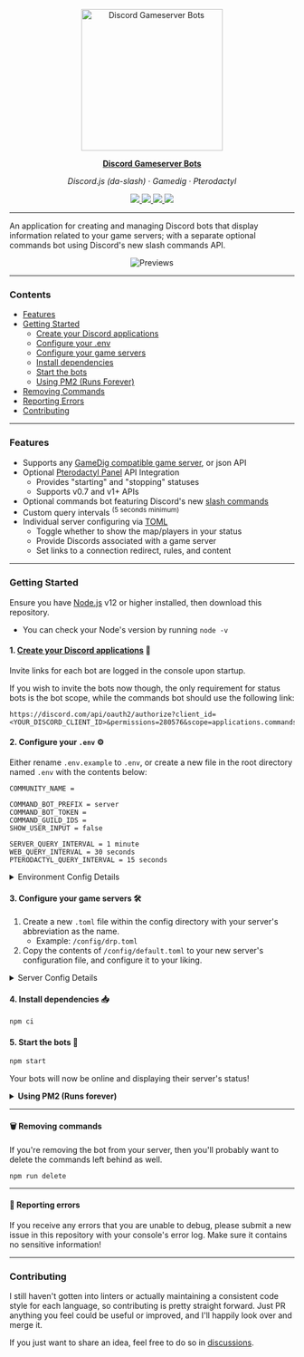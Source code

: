 <p align="center">
  <img src="https://i.imgur.com/0IjxJAx.png" alt="Discord Gameserver Bots" width="250" align="center" />
</p>

<p align="center">
  <a href="https://github.com/fasko-web/discord-gameserver-bots" target="_blank">
    <strong>Discord Gameserver Bots</strong>
  </a>
</p>

<p align="center"><em>Discord.js (da-slash) · Gamedig · Pterodactyl</em></p>

<p align="center">
	<a href="https://github.com/fasko-web/discord-gameserver-bots/releases">
		<img src="https://img.shields.io/github/release/fasko-web/discord-gameserver-bots.svg">
	</a>
	<a href="https://github.com/fasko-web/discord-gameserver-bots/blob/main/LICENSE">
		<img src="https://img.shields.io/github/license/fasko-web/discord-gameserver-bots.svg">
	</a>
  <a href="https://github.com/fasko-web/discord-gameserver-bots/releases/">
    <img src="https://img.shields.io/github/downloads/fasko-web/discord-gameserver-bots/total">
  </a>
	<a href="https://discordapp.com/invite/sB9WZ2f" target="_blank">
		<img src="https://img.shields.io/discord/350480317297197057.svg?label=&logo=discord&logoColor=ffffff&color=7389D8&labelColor=6A7EC2">
	</a>
</p>

---

An application for creating and managing Discord bots that display information related to your game servers; with a separate optional commands bot using Discord's new slash commands API.

<p align="center"><img src="https://i.imgur.com/gAhT9ag.png" alt="Previews"/></p>

---

### Contents
- [Features](#features)
- [Getting Started](#getting-started)
  - [Create your Discord applications](#1-create-your-discord-applications-)
  - [Configure your .env](#2-configure-your-env-)
  - [Configure your game servers](#3-configure-your-game-servers-)
  - [Install dependencies](#4-install-dependencies-)
  - [Start the bots](#5-start-the-bots-)
  - [Using PM2 (Runs Forever)](#using-pm2)
- [Removing Commands](#-removing-commands)
- [Reporting Errors](#-reporting-errors)
- [Contributing](#contributing)

---

### Features
- Supports any [GameDig compatible game server](https://github.com/gamedig/node-gamedig#supported), or json API
- Optional [Pterodactyl Panel](https://pterodactyl.io/) API Integration
  - Provides "starting" and "stopping" statuses
  - Supports v0.7 and v1+ APIs
- Optional commands bot featuring Discord's new [slash commands](https://discord.com/developers/docs/interactions/slash-commands)
- Custom query intervals <sup>(5 seconds minimum)</sup>
- Individual server configuring via [TOML](https://toml.io/)
  - Toggle whether to show the map/players in your status
  - Provide Discords associated with a game server
  - Set links to a connection redirect, rules, and content

---

### Getting Started
Ensure you have [Node.js](https://nodejs.org/) v12 or higher installed, then download this repository.
- You can check your Node's version by running `node -v`

#### 1. [Create your Discord applications](https://github.com/reactiflux/discord-irc/wiki/Creating-a-discord-bot-&-getting-a-token) 📝
Invite links for each bot are logged in the console upon startup.

If you wish to invite the bots now though, the only requirement for status bots is the bot scope, while the commands bot should use the following link:
```
https://discord.com/api/oauth2/authorize?client_id=<YOUR_DISCORD_CLIENT_ID>&permissions=280576&scope=applications.commands+bot
```

#### 2. Configure your `.env` ⚙️
Either rename `.env.example` to `.env`, or create a new file in the root directory named `.env` with the contents below:
```env
COMMUNITY_NAME =

COMMAND_BOT_PREFIX = server
COMMAND_BOT_TOKEN =
COMMAND_GUILD_IDS =
SHOW_USER_INPUT = false

SERVER_QUERY_INTERVAL = 1 minute
WEB_QUERY_INTERVAL = 30 seconds
PTERODACTYL_QUERY_INTERVAL = 15 seconds
```

<details>
  <summary>
    Environment Config Details
  </summary>
  <p></p>

Config Name | Information
----------: | -----------
`COMMUNITY_NAME` | Used in command descriptions and some responses. Default: `our`
`COMMAND_BOT_PREFIX` | The prefix to use after the slash(/) to make game server related commands popup quicker. Default: `server`
`COMMMAND_BOT_TOKEN` | The Discord bot token for the application that'll be handling your slash commands. Only required if you intend to use commands. Default: `false`
`COMMAND_GUILD_IDS` | The Discord guild IDs separated by commas (no spaces!) that your commands bot will be in. Only required if you want to post slash commands to your guilds instead of globally, since global slash commands can take awhile to update. Default: `global`
`SHOW_USER_INPUT` | Toggles whether Discord will reply back with the command used, alongside the bot's response. Default: `false`
`SERVER_QUERY_INTERVAL` | The interval your game server will be queried. Only required if you're not using a web API. Default: `1 minute`
`WEB_QUERY_INTERVAL` | The interval your web API will be queried. Only required if you're not using the server query. Default: `30 seconds`
`PTERODACTYL_QUERY_INTERVAL` | The interval your Pterodactyl Panel's API will be queried. Only required if you plan on using it. This should always be set lower than your server or API query interval. Default: `15 seconds`

</details>

#### 3. Configure your game servers 🛠️
1. Create a new `.toml` file within the config directory with your server's abbreviation as the name.
    - Example: `/config/drp.toml`
2. Copy the contents of `/config/default.toml` to your new server's configuration file, and configure it to your liking.

<details>
  <summary>
    Server Config Details
  </summary>
  <p></p>

##### Server Settings - `server`
Config Name | Information
----------: | -----------
`enabled` | Toggles the server's status bot on or off. Default: `true`
`name` | Your server's name. Discord bot will set this as their username and nickname. Discord limits username changes to four an hour. Default: `"Game Server"`
`game` | The game your server is running on. Must be supported by [GameDig](https://github.com/gamedig/node-gamedig#games-list). Default: `'garrysmod'`
`ip` | Your game server's IP address.
`port` | Your game server's port. Set to false if unused. Default: `27015`


##### Bot Settings - `server.bot`
Config Name | Information
----------: | -----------
`token` | The bot token for this game server's Discord bot.
`color` | The color to use for embeds associated with this game server. Default: `'#00ADFF'`
`status.type` | The type of status for your game server's Discord bot. See available options [here](https://discord.js.org/?source=post_page---------------------------#/docs/main/stable/typedef/ActivityType). Default: `'PLAYING'`
`status.players` | Toggles the current and max players in your game server's Discord bot's status. Default: `true`
`status.map` | Toggles the current map in your game server's Discord bot's status. Default: `true`

##### Web API Settings - `server.api`
Config Name | Information
----------: | -----------
&nbsp; | **Only use if you wish to fetch data from an existing API.**
`enabled` | Toggles the option to use a web API instead of querying your server directly. Default: `false`
`url` | If web API is enabled, this should be the full URL to your game server's data in JSON form.
`server_id` | If web API is enabled, and it contains multiple servers in one page, use this to get your server by key or index. (If searching by index, don't enclose in quotes) Default: `0`

##### Pterodactyl Settings - `server.pterodactyl`
Config Name | Information
----------: | -----------
&nbsp; | **Only use if your game server is hosted on a Pterodactyl Panel.**
`enabled` | Toggles whether to query a specified Pterodactyl Panel for 'starting' and 'stopping' statuses. Default: `false`
`version` | If Pterodactyl is enabled, set to 'new' to support Pterodactyl Panel v1.0+ API. Default: `'old'`
`url` | If Pterodactyl is enabled, this should be the root location to your panel, without a trailing slash.
`server_id` | If Pterodactyl is enabled, this will be your game server's public ID as shown on the server list page.
`api_key` | If Pterodactyl is enabled, this should be a secret key generated by your Pterodactyl account to access its API.

##### Optional Settings - `server.optional`
Config Name | Information
----------: | -----------
`connect_url` | Unfortunately Discord doesn't support steam://, however you can set up a simple redirect from a path at your own domain, to a steam:// address, then set it here. Enables `/<prefix> connect` commands for associated game server.
`rules_url` | A link to your game server's rules if needed.
`content_url` | A link to the content pack associated with your game server if needed.
`discords` | An array of Discords associated with your game server. Invite code should be the random letters following discord.gg/(Invite Code). Format: `{ name = '', invite_code = '' }` (Name defaults to server's name + ' Discord')

</details>

#### 4. Install dependencies 📥
```bash
npm ci
```

#### 5. Start the bots 🎉
```bash
npm start
```
Your bots will now be online and displaying their server's status!

<details>
  <summary id="using-pm2">
    <b>Using PM2 (Runs forever)</b>
  </summary>
  <p></p>

[PM2](https://pm2.keymetrics.io/) is a process manager loaded with tons of features, that helps to keep your application online.

##### 1. Install the latest version of PM2 globally
```bash
npm i pm2@latest -g
```

##### 2. Add the bot to your PM2 list and start it
```bash
pm2 start bot.js --name discord-gameserver-bots
```
Your bots will now come back online automatically if your server happens to go down!

- You can find a list of helpful PM2 commands [here](https://pm2.keymetrics.io/docs/usage/quick-start/#cheatsheet).

If you plan on having a single server with multiple applications, or already do, then I highly recommend trying out [CapRover](https://caprover.com/); an application/database deployment/web service manager including a web GUI, with support for Nginx, SSL, Netdata, and Docker.

</details>

---

#### 🗑️ Removing commands
If you're removing the bot from your server, then you'll probably want to delete the commands left behind as well.
```bash
npm run delete
```

---

#### 🛑 Reporting errors
If you receive any errors that you are unable to debug, please submit a new issue in this repository with your console's error log. Make sure it contains no sensitive information!

---

### Contributing
I still haven't gotten into linters or actually maintaining a consistent code style for each language, so contributing is pretty straight forward. Just PR anything you feel could be useful or improved, and I'll happily look over and merge it.

If you just want to share an idea, feel free to do so in [discussions](https://github.com/fasko-web/discord-gameserver-bots/discussions/categories/ideas).

